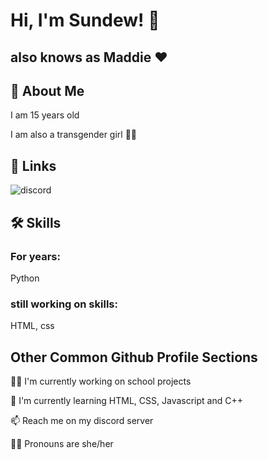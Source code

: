 
# Hi, I'm Sundew! 👋
## also knows as Maddie ❤️


## 🚀 About Me
I am 15 years old

I am also a transgender girl 🏳️‍⚧️

## 🔗 Links

![discord](https://invidget.switchblade.xyz/cB7AbzJm)

## 🛠 Skills
### For years:
Python

### still working on skills:
HTML, css 


## Other Common Github Profile Sections
👩‍💻 I'm currently working on school projects

🧠 I'm currently learning HTML, CSS, Javascript and C++

📫 Reach me on my discord server

🏳️‍⚧️ Pronouns are she/her




